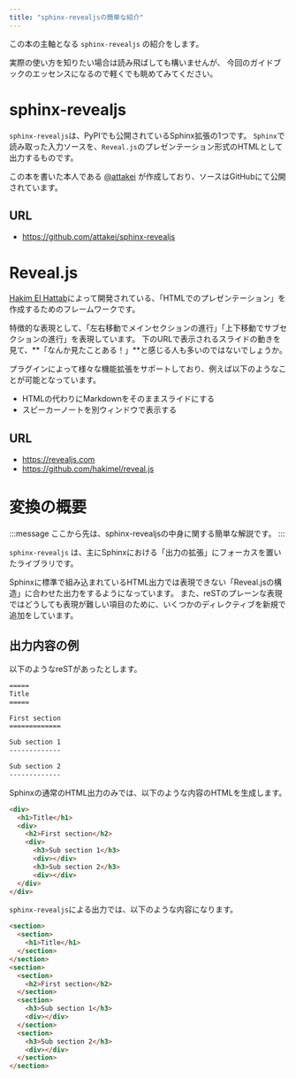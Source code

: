 ```yaml
---
title: "sphinx-revealjsの簡単な紹介"
---
```


この本の主軸となる `sphinx-revealjs` の紹介をします。

実際の使い方を知りたい場合は読み飛ばしても構いませんが、
今回のガイドブックのエッセンスになるので軽くでも眺めてみてください。

# sphinx-revealjs

`sphinx-revealjs`は、PyPIでも公開されているSphinx拡張の1つです。
`Sphinx`で読み取った入力ソースを、`Reveal.js`のプレゼンテーション形式のHTMLとして出力するものです。

この本を書いた本人である [@attakei](https://attakei.net/) が作成しており、ソースはGitHubにて公開されています。

## URL

- https://github.com/attakei/sphinx-revealjs

# Reveal.js

[Hakim El Hattab](https://hakim.se)によって開発されている、「HTMLでのプレゼンテーション」を作成するためのフレームワークです。

特徴的な表現として、「左右移動でメインセクションの進行」「上下移動でサブセクションの進行」を表現しています。
下のURLで表示されるスライドの動きを見て、**「なんか見たことある！」**と感じる人も多いのではないでしょうか。

プラグインによって様々な機能拡張をサポートしており、例えば以下のようなことが可能となっています。

- HTMLの代わりにMarkdownをそのままスライドにする
- スピーカーノートを別ウィンドウで表示する

## URL

- https://revealjs.com
- https://github.com/hakimel/reveal.js

# 変換の概要

:::message
ここから先は、sphinx-revealjsの中身に関する簡単な解説です。
:::

`sphinx-revealjs` は、主にSphinxにおける「出力の拡張」にフォーカスを置いたライブラリです。

Sphinxに標準で組み込まれているHTML出力では表現できない「Reveal.jsの構造」に合わせた出力をするようになっています。
また、reSTのプレーンな表現ではどうしても表現が難しい項目のために、いくつかのディレクティブを新規で追加をしています。

## 出力内容の例

以下のようなreSTがあったとします。

```rst
=====
Title
=====

First section
=============

Sub section 1
-------------

Sub section 2
-------------
```

Sphinxの通常のHTML出力のみでは、以下のような内容のHTMLを生成します。

```html
<div>
  <h1>Title</h1>
  <div>
    <h2>First section</h2>
    <div>
      <h3>Sub section 1</h3>
      <div></div>
      <h3>Sub section 2</h3>
      <div></div>
  </div>
</div>
```

`sphinx-revealjs`による出力では、以下のような内容になります。

```html
<section>
  <section>
    <h1>Title</h1>
  </section>
</section>
<section>
  <section>
    <h2>First section</h2>
  </section>
  <section>
    <h3>Sub section 1</h3>
    <div></div>
  </section>
  <section>
    <h3>Sub section 2</h3>
    <div></div>
  </section>
</section>
```